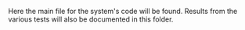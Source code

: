Here the main file for the system's code will be found. Results from the various tests will also be documented in this folder.